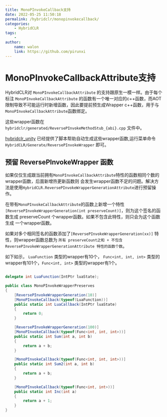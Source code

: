 ```yaml
---
title: MonoPInvokeCallback支持
date: 2022-05-25 11:50:18
permalink: /hybridclr/monopinvokecallback/
categories:
    - HybridCLR
tags:
    -
author:
    name: walon
    link: https://github.com/pirunxi
---
```



# MonoPInvokeCallbackAttribute支持

HybridCLR对 `MonoPInvokeCallbackAttribute` 的支持跟原生一模一样。由于每个标注 `MonoPInvokeCallbackAttribute` 的函数有一个唯一对应的c++函数，而AOT限制导致不可能运行时新增函数，因此要提前预生成Wrapper c++函数，用于与 `MonoPInvokeCallbackAttribute`函数绑定。

这些wrapper函数在 `hybridclr/generated/ReversePInvokeMethodStub_{abi}.cpp` 文件中。

[hybridclr_unity](/hybridclr/hybridclr_unity/) 已经提供了脚本帮助自动生成这些wrapper函数,运行菜单命令`HybridCLR/Generate/ReversePInvokeWrapper` 即可。

## 预留 ReversePInvokeWrapper 函数

如果仅仅生成跟当前拥有`MonoPInvokeCallbackAttribute`特性的函数相同个数的wrapper函数，后面新增热更新函数则
会发生wrapper函数不足的问题。解决方法是使用`HybridCLR.ReversePInvokeWrapperGenerationAttribute`进行预留操作。

在带有`MonoPInvokeCallbackAttribute`的函数上新增一个特性 `[ReversePInvokeWrapperGeneration(int preserveCount)]`，则为这个签名的函数生成 preserveCount 个wrapper函数。如果不包含此特性，则只会为这个函数生成
一个wrapper函数。

如果对多个相同签名的函数添加了`[ReversePInvokeWrapperGeneration(xx)]` 特性，则wrapper函数总数为 `所有 preserveCount之和 + 不包含 ReversePInvokeWrapperGenerationAttribute 特性的函数个数`。

如下如示， `LuaFunction` 类型的wrapper有10个， `Func<int, int, int>` 类型的wrapper有101个，`Func<int, int>` 类型的wrapper有1个。 

```csharp

delegate int LuaFunction(IntPtr luaState);

public class MonoPInvokeWrapperPreserves
{
    [ReversePInvokeWrapperGeneration(10)]
    [MonoPInvokeCallback(typeof(LuaFunction))]
    public static int LuaCallback(IntPtr luaState)
    {
        return 0;
    }

    [ReversePInvokeWrapperGeneration(100)]
    [MonoPInvokeCallback(typeof(Func<int, int, int>))]
    public static int Sum(int a, int b)
    {
        return a + b;
    }

    [MonoPInvokeCallback(typeof(Func<int, int, int>))]
    public static int Sum2(int a, int b)
    {
        return a + b;
    }

    [MonoPInvokeCallback(typeof(Func<int, int>))]
    public static int Inc(int a)
    {
        return a + 1;
    }
}

```
